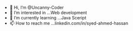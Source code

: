 - 👋 Hi, I’m @Uncanny-Coder
- 👀 I’m interested in ...Web development
- 🌱 I’m currently learning ...Java Sceript
- 📫 How to reach me ...linkedin.com/in/syed-ahmed-hassan

<!---
Uncanny-Coder/Uncanny-Coder is a ✨ special ✨ repository because its `README.md` (this file) appears on your GitHub profile.
You can click the Preview link to take a look at your changes.
--->
